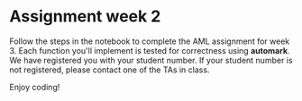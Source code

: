 # Assignment week 2

Follow the steps in the notebook to complete the AML assignment for week 3. Each function you'll implement is tested for correctness using **automark**. We have registered you with your student number. If your student number is not registered, please contact one of the TAs in class.

Enjoy coding!
